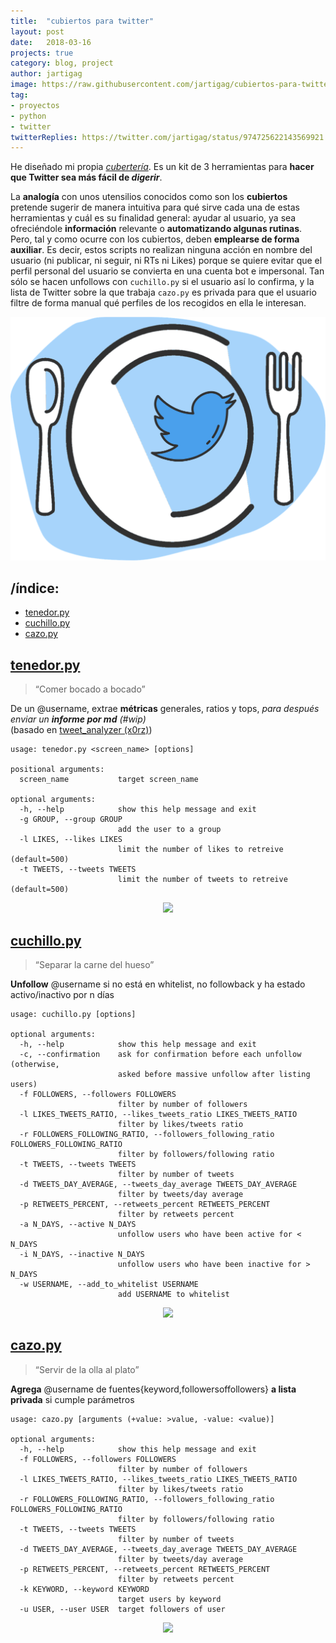 ```yaml
---
title:  "cubiertos para twitter"
layout: post
date:   2018-03-16
projects: true
category: blog, project
author: jartigag
image: https://raw.githubusercontent.com/jartigag/cubiertos-para-twitter/master/logo.png
tag:
- proyectos
- python
- twitter
twitterReplies: https://twitter.com/jartigag/status/974725622143569921
---
```


He diseñado mi propia [*cubertería*](https://github.com/jartigag/cubiertos-para-twitter). Es un kit de 3 herramientas para **hacer que Twitter sea más fácil de _digerir_**.

La **analogía** con unos utensilios conocidos como son los **cubiertos** pretende sugerir de manera intuitiva para qué sirve cada una de estas herramientas y cuál es su finalidad general: ayudar al usuario, ya sea ofreciéndole **información** relevante o **automatizando algunas rutinas**.  
Pero, tal y como ocurre con los cubiertos, deben **emplearse de forma auxiliar**. Es decir, estos scripts no realizan ninguna acción en nombre del usuario (ni publicar, ni seguir, ni RTs ni Likes) porque se quiere evitar que el perfil personal del usuario se convierta en una cuenta bot e impersonal. Tan sólo se hacen unfollows con `cuchillo.py` si el usuario así lo confirma, y la lista de Twitter sobre la que trabaja `cazo.py` es privada para que el usuario filtre de forma manual qué perfiles de los recogidos en ella le interesan.

![](https://raw.githubusercontent.com/jartigag/cubiertos-para-twitter/master/logo.png)

## /índice:
- [tenedor.py](#tenedorpy)
- [cuchillo.py](#cuchillopy)
- [cazo.py](#cazopy)

## [tenedor.py](https://github.com/jartigag/cubiertos-para-twitter/blob/master/tenedor.py)
> “Comer bocado a bocado”

De un @username, extrae **métricas** generales, ratios y tops, *para después enviar un **informe por md** (#wip)*  
(basado en [tweet_analyzer (x0rz)](https://github.com/x0rz/tweets_analyzer))

```
usage: tenedor.py <screen_name> [options]

positional arguments:
  screen_name           target screen_name

optional arguments:
  -h, --help            show this help message and exit
  -g GROUP, --group GROUP
                        add the user to a group
  -l LIKES, --likes LIKES
                        limit the number of likes to retreive (default=500)
  -t TWEETS, --tweets TWEETS
                        limit the number of tweets to retreive (default=500)
```
<p align="center"><a href="https://asciinema.org/a/QTjDYRC4k4pp0ewyfLQlKTmfD" target="_blank"><img src="https://asciinema.org/a/QTjDYRC4k4pp0ewyfLQlKTmfD.png"/></a></p>

## [cuchillo.py](https://github.com/jartigag/cubiertos-para-twitter/blob/master/cuchillo.py)
> “Separar la carne del hueso”

**Unfollow** @username si no está en whitelist, no followback y ha estado activo/inactivo por n días

```
usage: cuchillo.py [options]

optional arguments:
  -h, --help            show this help message and exit
  -c, --confirmation    ask for confirmation before each unfollow (otherwise,
                        asked before massive unfollow after listing users)
  -f FOLLOWERS, --followers FOLLOWERS
                        filter by number of followers
  -l LIKES_TWEETS_RATIO, --likes_tweets_ratio LIKES_TWEETS_RATIO
                        filter by likes/tweets ratio
  -r FOLLOWERS_FOLLOWING_RATIO, --followers_following_ratio FOLLOWERS_FOLLOWING_RATIO
                        filter by followers/following ratio
  -t TWEETS, --tweets TWEETS
                        filter by number of tweets
  -d TWEETS_DAY_AVERAGE, --tweets_day_average TWEETS_DAY_AVERAGE
                        filter by tweets/day average
  -p RETWEETS_PERCENT, --retweets_percent RETWEETS_PERCENT
                        filter by retweets percent
  -a N_DAYS, --active N_DAYS
                        unfollow users who have been active for < N_DAYS
  -i N_DAYS, --inactive N_DAYS
                        unfollow users who have been inactive for > N_DAYS
  -w USERNAME, --add_to_whitelist USERNAME
                        add USERNAME to whitelist
```
<p align="center"><a href="https://asciinema.org/a/IQFOlDY4RMWFdtuHWK4Pz4k7k" target="_blank"><img src="https://asciinema.org/a/IQFOlDY4RMWFdtuHWK4Pz4k7k.png"/></a></p>

## [cazo.py](https://github.com/jartigag/cubiertos-para-twitter/blob/master/cazo.py)
> “Servir de la olla al plato”

**Agrega** @username de fuentes{keyword,followersoffollowers} **a lista privada** si cumple parámetros

```
usage: cazo.py [arguments (+value: >value, -value: <value)]

optional arguments:
  -h, --help            show this help message and exit
  -f FOLLOWERS, --followers FOLLOWERS
                        filter by number of followers
  -l LIKES_TWEETS_RATIO, --likes_tweets_ratio LIKES_TWEETS_RATIO
                        filter by likes/tweets ratio
  -r FOLLOWERS_FOLLOWING_RATIO, --followers_following_ratio FOLLOWERS_FOLLOWING_RATIO
                        filter by followers/following ratio
  -t TWEETS, --tweets TWEETS
                        filter by number of tweets
  -d TWEETS_DAY_AVERAGE, --tweets_day_average TWEETS_DAY_AVERAGE
                        filter by tweets/day average
  -p RETWEETS_PERCENT, --retweets_percent RETWEETS_PERCENT
                        filter by retweets percent
  -k KEYWORD, --keyword KEYWORD
                        target users by keyword
  -u USER, --user USER  target followers of user
```

<p align="center"><a href="https://asciinema.org/a/U1UdjaSvK12VPI5OkYmRF8qm7" target="_blank"><img src="https://asciinema.org/a/U1UdjaSvK12VPI5OkYmRF8qm7.png"/></a></p>
